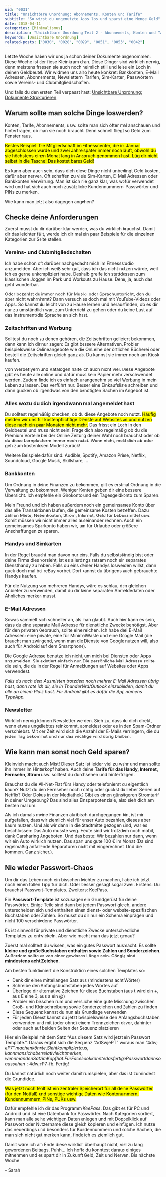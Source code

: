 ```yaml
---
uid: "0031"
title: "Unsichtbare Unordnung: Abonnements, Konten und Tarife"
subtitle: "So wirst du ungenutzte Abos los und sparst eine Menge Geld"
date: 2018-04-11
categories: [Minimalismus]
description: "Unsichtbare Unordnung Teil 2 - Abonnements, Konten und Tarife. Jetzt ist der fiese Kleinkram dran. Diese Dinger sind wirklich nervig, denn meistens kosten sie auch noch Geld."
keywords: [Unsichtbare Unordnung]
related-posts: ["0030", "0028", "0029", "0051", "0053", "0042"]
---
```

Letzte Woche haben wir uns ja schon deiner Dokumente angenommen. Diese Woche ist der fiese Kleinkram dran. Diese Dinger sind wirklich nervig, denn meistens fressen sie auch noch heimlich still und leise ein Loch in deinen Geldbeutel. Wir widmen uns also heute konkret: Bankkonten, E-Mail Adressen, Abonnements, Newslettern, Tarifen, Sim-Karten, Passwörtern sowie Vereins- und Clubmitgliedschaften.

Und falls du den ersten Teil verpasst hast: [Unsichtbare Unordnung: Dokumente Strukturieren](/blog/unsichtbare-unordnung-dokumente-strukturieren)

## Warum sollte man solche Dinge loswerden?
Konten, Tarife, Abonnements, usw. sollte man sich öfter mal anschauen und hinterfragen, ob man sie noch braucht. Denn schnell fliegt so Geld zum Fenster raus.

<mark>Bestes Beispiel: Die Mitgliedschaft im Fitnesscenter, die im Januar abgeschlossen wurde und zwei Jahre später immer noch läuft, obwohl du sie höchstens einen Monat lang in Anspruch genommen hast. Lüg dir nicht selbst in die Tasche! Das kostet bares Geld!</mark>

Es kann aber auch sein, dass dich diese Dinge nicht unbedingt Geld kosten, dafür aber nerven. Oft schaffen zu viele Sim-Karten, E-Mail Adressen oder Bankkonten Verwirrung. Man ist sich nie ganz klar, was wofür verwendet wird und hat sich auch noch zusätzliche Kundennummern, Passwörter und PINs zu merken.

Wie kann man jetzt also dagegen angehen?

## Checke deine Anforderungen
Zuerst musst du dir darüber klar werden, was du wirklich brauchst. Damit dir das leichter fällt, werde ich dir mal ein paar Beispiele für die einzelnen Kategorien zur Seite stellen.

### Vereins- und Clubmitglied&shy;schaften
Ich habe schon oft darüber nachgedacht mich im Fitnessstudio anzumelden. Aber ich weiß sehr gut, dass ich das nicht nutzen würde, weil ich es gerne unkompliziert habe. Deshalb greife ich stattdessen zum klassischen Joggen im Park und Workouts zu Hause. Denn, ja, auch das geht wunderbar.

Oder bezahlst du immer noch für Musik- oder Sprachunterricht, den du aber nicht wahrnimmt? Dann versuch es doch mal mit YouTube-Videos oder Apps. So kannst du leicht von zu Hause lernen und herausfinden, ob es dir nur zu umständlich war, zum Unterricht zu gehen oder du keine Lust auf das Instrument/die Sprache an sich hast.

### Zeitschriften und Werbung
Solltest du noch zu denen gehören, die Zeitschriften geliefert bekommen, dann kann ich dir nur sagen: Es gibt bessere Alternativen. Probier beispielsweise Onlineangebote wie die OnLeihe der örtlichen Bücherei oder bestell die Zeitschriften gleich ganz ab. Du kannst sie immer noch am Kiosk kaufen.

Von Werbeflyern und Katalogen halte ich auch nicht viel. Diese Angebote gibt es heute alle online und dafür muss kein Papier mehr verschwendet werden. Zudem finde ich es einfach unangenehm so viel Werbung in mein Leben zu lassen. Das verführt nur. Besser eine Einkaufsliste schreiben und dann gucken ob irgendwas von den benötigten Sachen im Angebot ist.

### Alles wozu du dich irgendwann mal angemeldet hast
Du solltest regelmäßig checken, ob du diese Angebote noch nutzt. <mark>Häufig melden wir uns für kostenpflichtige Dienste auf Websites an und nutzen diese nach ein paar Monaten nicht mehr.</mark> Das frisst ein Loch in den Geldbeutel und muss nicht sein! Frage dich also regelmäßig ob du die Premium Vorteile bei der Online Zeitung deiner Wahl noch brauchst oder ob du diese Lernplattform immer noch nutzt. Wenn nicht, meld dich ab oder geh zum kostenlosen Modell zurück!

Weitere Beispiele dafür sind: Audible, Spotify, Amazon Prime, Netflix, Soundcloud, Google Musik, Skillshare, ...

### Bankkonten
Um Ordnung in deine Finanzen zu bekommen, gilt es erstmal Ordnung in die Verwaltung zu bekommen. Weniger Konten geben dir eine bessere Übersicht. Ich empfehle ein Girokonto und ein Tagesgeldkonto zum Sparen.

Mein Freund und ich haben außerdem noch ein gemeinsames Konto über das alle Transaktionen laufen, die gemeinsame Kosten betreffen. Dazu zählen Miete, Nebenkosten, Strom, Internet, Geld für Lebensmittel usw. Somit müssen wir nicht immer alles auseinander rechnen. Auch ein gemeinsames Sparkonto haben wir, um für Urlaube oder größere Anschaffungen zu sparen.

### Handys und Simkarten
In der Regel braucht man davon nur eins. Falls du selbstständig bist oder deine Firma dies vorsieht, ist es allerdings ratsam noch ein separates Diensthandy zu haben. Falls du eins deiner Handys loswerden willst, dann guck doch mal bei reBuy vorbei. Dort kannst du übrigens auch gebrauchte Handys kaufen.

Für die Nutzung von mehreren Handys, wäre es schlau, den gleichen Anbieter zu verwenden, damit du dir keine separaten Anmeldedaten oder Ähnliches merken musst.

### E-Mail Adressen
Sowas sammelt sich schneller an, als man glaubt. Auch hier kann es sein, dass du eine separate Mail Adresse für dienstliche Zwecke benötigst. Aber für den privaten Gebrauch, sollte eine reichen. Ich habe drei E-Mail Adressen: eine private, eine für MinimalWaste und eine Google Mail (die braucht man zwingend, wenn man die Dienste von Google nutzen will, also auch für Android auf dem Smartphone).

Die Google Adresse benutze ich nicht, um mich bei Diensten oder Apps anzumelden. Sie existiert einfach nur. Die persönliche Mail Adresse sollte die sein, die du in der Regel für Anmeldungen auf Websites oder Apps verwendest.

_Falls du nach dem Ausmisten trotzdem noch mehrer E-Mail Adressen übrig hast, dann rate ich dir, sie in Thunderbird/Outlook einzubinden, damit du alle an einem Platz hast. Für Android gibt es dafür die App namens TypeApp._

### Newsletter
Wirklich nervig können Newsletter werden. Sieh zu, dass du dich direkt, wenn etwas ungeliebtes reinkommt, abmeldest oder es in den Spam-Ordner verschiebst. Mit der Zeit wird sich die Anzahl der E-Mails verringern, die du jeden Tag bekommst und nur das wichtige wird übrig bleiben.

## Wie kann man sonst noch Geld sparen?
Kleinvieh macht auch Mist! Dieser Satz ist leider viel zu wahr und man sollte ihn immer im Hinterkopf haben. Auch deine</span> **Tarife für das Handy, Internet, Fernsehn, Strom** <span style="font-weight: 400;">usw. solltest du durchsehen und hinterfragen.

Brauchst du die All-Net-Flat fürs Handy oder telefonierst du eigentlich kaum? Nutzt du den Fernseher noch richtig oder guckst du lieber Serien auf Netflix? Oder Dokus in der Mediathek? Gibt es einen günstigeren Stromtarif in deiner Umgebung? Das sind alles Einsparpotenziale, also sieh dich am besten mal um.

Als ich damals meine Finanzen akribisch durchgegangen bin, ist mir aufgefallen, dass wir ziemlich viel für unser Auto bezahlen, dieses aber kaum nutzen. Und als wir dann in die Stadtmitte gezogen sind, war es beschlossen: Das Auto musste weg. Heute sind wir trotzdem noch mobil, dank Carsharing Angeboten. Und das beste: Wir bezahlen nur dann, wenn wir ein Auto wirklich nutzen. Das spart uns gute 100 € im Monat (Da sind regelmäßig anfallende Reparaturen nicht mit eingerechnet. Und die kommen. Ganz sicher.).

## Nie wieder Passwort-Chaos
Um dir das Leben noch ein bisschen leichter zu machen, habe ich jetzt noch einen tollen Tipp für dich. Oder besser gesagt sogar zwei. Erstens: Du brauchst Passwort-Templates. Zweitens: KeePass.

Ein **Passwort-Template** ist sozusagen ein Grundgerüst für deine Passwörter. Einige Teile sind dann bei jedem Passwort gleich, andere unterscheiden sich und enthalten einen dienst- oder website-spezifischen Buchstaben oder Zahlen. So musst du dir nur ein Schema einprägen und nicht 100 verschiedene Passwörter.

Es ist sinnvoll für private und dienstliche Zwecke unterschiedliche Templates zu entwickeln. Aber wie macht man das jetzt genau?

Zuerst mal solltest du wissen, was ein gutes Passwort ausmacht. Es sollte **kleine und große Buchstaben enthalten sowie Zahlen und Sonderzeichen**. Außerdem sollte es von einer gewissen Länge sein. Gängig sind **mindestens acht Zeichen**.

Am besten funktioniert die Konstruktion eines solchen Templates so:

- Denk dir einen mittellangen Satz aus (mindestens acht Wörter)
- Schreibe den Anfangsbuchstaben jedes Wortes auf
- Überlege dir alternative Zeichen für diese Buchstaben (aus t wird ein +, aus E eine 3, aus a ein @)
- Probier ein bisschen rum und versuche eine gute Mischung zwischen Groß- und Kleinschreibung sowie Sonderzeichen und Zahlen zu finden
- Diese Sequenz kannst du nun als Grundlage verwenden
- Für jeden Dienst kannst du jetzt beispielsweise den Anfangsbuchstaben verwenden und mit (oder ohne) einem Trennzeichen davor, dahinter oder auch auf beiden Seiten der Sequenz platzieren

Hier ein Beispiel mit dem Satz “Aus diesem Satz wird jetzt ein Passwort Template.”. Daraus ergibt sich die Sequenz “AdSwjePT” woraus man “4d$w;eP7” machen könnte. Sieht kompliziert aus, kann man sich aber relativ leicht merken, wenn man den Satz im Kopf hat. Für Facebook könnte das fertige Passwort dann so aussehen: 4d$w;eP7-fb. Fertig!

Du kannst natürlich noch weiter damit rumspielen, aber das ist zumindest die Grundidee.

<mark>Was jetzt noch fehlt ist ein zentraler Speicherort für all deine Passwörter (für den Notfall) und sonstige wichtige Daten wie Kontonummern, Kundennummern, PINs, PUKs usw.</mark>

Dafür empfehle ich dir das Programm _KeePass_. Das gibt es für PC und Android und ist eine Datenbank für Passwörter. Nach Kategorien sortiert, kann man alle seine wichtigen Daten anlegen und mit Doppelklick auf Passwort oder Nutzername diese gleich kopieren und einfügen. Ich nutze das neuerdings und besonders für Kundennummern und solche Sachen, die man sich nicht gut merken kann, finde ich es ziemlich gut.

Damit wäre ich am Ende diese wirklich überhaupt nicht, viel zu lang gewordenen Beitrags. Puhh… Ich hoffe du konntest daraus einiges mitnehmen und es spart dir in Zukunft Geld, Zeit und Nerven. Bis nächste Woche

\- Sarah
